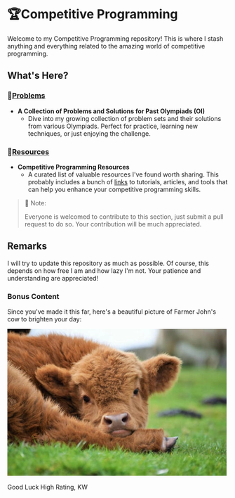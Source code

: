 # :trophy:Competitive Programming

Welcome to my Competitive Programming repository! This is where I stash anything and everything related to the amazing world of competitive programming.

## What's Here?

### :bookmark_tabs:[<ins>Problems</ins>](./Problems/README.md/)

- **A Collection of Problems and Solutions for Past Olympiads (OI)**
  - Dive into my growing collection of problem sets and their solutions from various Olympiads. Perfect for practice, learning new techniques, or just enjoying the challenge.

### :file_folder:[<ins>Resources</ins>](./Resources/README.md/)

- **Competitive Programming Resources**
  - A curated list of valuable resources I've found worth sharing. This probably includes a bunch of [links](https://www.youtube.com/watch?v=BBJa32lCaaY) to tutorials, articles, and tools that can help you enhance your competitive programming skills.

> 📘 Note:
>
> Everyone is welcomed to contribute to this section, just submit a pull request to do so. Your contribution will be much appreciated.

## Remarks

I will try to update this repository as much as possible. Of course, this depends on how free I am and how lazy I'm not. Your patience and understanding are appreciated!

### Bonus Content

Since you've made it this far, here's a beautiful picture of Farmer John's cow to brighten your day:

![alt text](Bessie.png)

Good Luck High Rating,
KW
